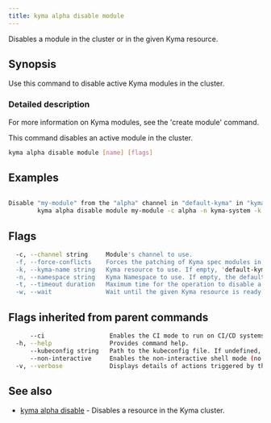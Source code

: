 ```yaml
---
title: kyma alpha disable module
---
```


Disables a module in the cluster or in the given Kyma resource.

## Synopsis

Use this command to disable active Kyma modules in the cluster.

### Detailed description

For more information on Kyma modules, see the 'create module' command.

This command disables an active module in the cluster.


```bash
kyma alpha disable module [name] [flags]
```

## Examples

```bash

Disable "my-module" from the "alpha" channel in "default-kyma" in "kyma-system" Namespace
		kyma alpha disable module my-module -c alpha -n kyma-system -k default-kyma

```

## Flags

```bash
  -c, --channel string     Module's channel to use.
  -f, --force-conflicts    Forces the patching of Kyma spec modules in case their managed field was edited by a source other than Kyma CLI.
  -k, --kyma-name string   Kyma resource to use. If empty, 'default-kyma' is used. (default "default-kyma")
  -n, --namespace string   Kyma Namespace to use. If empty, the default 'kyma-system' Namespace is used. (default "kyma-system")
  -t, --timeout duration   Maximum time for the operation to disable a module. (default 1m0s)
  -w, --wait               Wait until the given Kyma resource is ready.
```

## Flags inherited from parent commands

```bash
      --ci                  Enables the CI mode to run on CI/CD systems. It avoids any user interaction (such as no dialog prompts) and ensures that logs are formatted properly in log files (such as no spinners for CLI steps).
  -h, --help                Provides command help.
      --kubeconfig string   Path to the kubeconfig file. If undefined, Kyma CLI uses the KUBECONFIG environment variable, or falls back "/$HOME/.kube/config".
      --non-interactive     Enables the non-interactive shell mode (no colorized output, no spinner).
  -v, --verbose             Displays details of actions triggered by the command.
```

## See also

* [kyma alpha disable](kyma_alpha_disable.md)	 - Disables a resource in the Kyma cluster.

